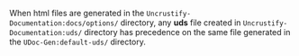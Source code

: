When html files are generated in the ```Uncrustify-Documentation:docs/options/``` directory,
any **uds** file created in ```Uncrustify-Documentation:uds/``` directory 
has precedence on the same file generated in the ```UDoc-Gen:default-uds/``` directory.
